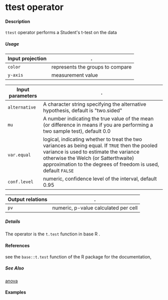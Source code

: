 # ttest operator

#### Description
`ttest` operator performs a Student's t-test on the data

##### Usage
Input projection|.
---|---
`color`   | represents the groups to compare
`y-axis`| measurement value

Input parameters|.
---|---
`alternative`   | A character string specifying the alternative hypothesis, default is "two.sided"
`mu`  | A number indicating the true value of the mean (or difference in means if you are performing a two sample test), default 0.0
`var.equal`  |logical, indicating whether to treat the two variances as being equal. If `TRUE` then the pooled variance is used to estimate the variance otherwise the Welch (or Satterthwaite) approximation to the degrees of freedom is used, default `FALSE`
`conf.level`  |numeric, confidence level of the interval, default 0.95

Output relations|.
---|---
`pv`| numeric, p-value calculated per cell

##### Details
The operator is the `t.test` function in base R .


#### References
see the `base::t.test` function of the R package for the documentation, 


##### See Also
[anova](https://github.com/tercen/anova_operator)

#### Examples



